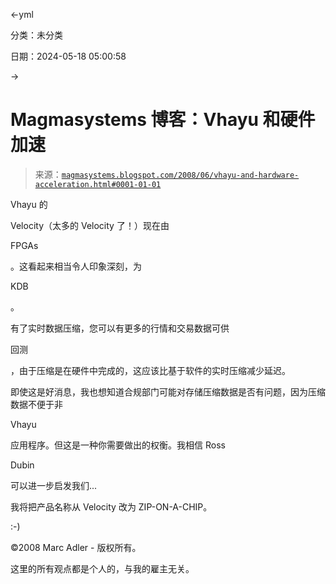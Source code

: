 ←yml

分类：未分类

日期：2024-05-18 05:00:58

→

# Magmasystems 博客：Vhayu 和硬件加速

> 来源：[`magmasystems.blogspot.com/2008/06/vhayu-and-hardware-acceleration.html#0001-01-01`](http://magmasystems.blogspot.com/2008/06/vhayu-and-hardware-acceleration.html#0001-01-01)

Vhayu 的

Velocity（太多的 Velocity 了！）现在由

FPGAs

。这看起来相当令人印象深刻，为

KDB

。

有了实时数据压缩，您可以有更多的行情和交易数据可供

回测

，由于压缩是在硬件中完成的，这应该比基于软件的实时压缩减少延迟。

即使这是好消息，我也想知道合规部门可能对存储压缩数据是否有问题，因为压缩数据不便于非

Vhayu

应用程序。但这是一种你需要做出的权衡。我相信 Ross

Dubin

可以进一步启发我们...

我将把产品名称从 Velocity 改为 ZIP-ON-A-CHIP。

:-)

©2008 Marc Adler - 版权所有。

这里的所有观点都是个人的，与我的雇主无关。
